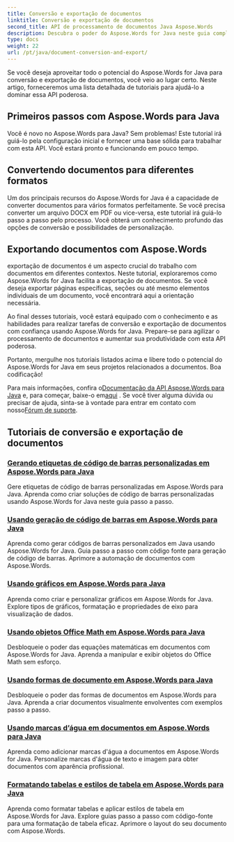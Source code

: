 ```yaml
---
title: Conversão e exportação de documentos
linktitle: Conversão e exportação de documentos
second_title: API de processamento de documentos Java Aspose.Words
description: Descubra o poder do Aspose.Words for Java neste guia completo. Aprenda como converter e exportar documentos sem esforço.
type: docs
weight: 22
url: /pt/java/document-conversion-and-export/
---
```


Se você deseja aproveitar todo o potencial do Aspose.Words for Java para conversão e exportação de documentos, você veio ao lugar certo. Neste artigo, forneceremos uma lista detalhada de tutoriais para ajudá-lo a dominar essa API poderosa.

## Primeiros passos com Aspose.Words para Java
Você é novo no Aspose.Words para Java? Sem problemas! Este tutorial irá guiá-lo pela configuração inicial e fornecer uma base sólida para trabalhar com esta API. Você estará pronto e funcionando em pouco tempo.

## Convertendo documentos para diferentes formatos
Um dos principais recursos do Aspose.Words for Java é a capacidade de converter documentos para vários formatos perfeitamente. Se você precisa converter um arquivo DOCX em PDF ou vice-versa, este tutorial irá guiá-lo passo a passo pelo processo. Você obterá um conhecimento profundo das opções de conversão e possibilidades de personalização.

## Exportando documentos com Aspose.Words
exportação de documentos é um aspecto crucial do trabalho com documentos em diferentes contextos. Neste tutorial, exploraremos como Aspose.Words for Java facilita a exportação de documentos. Se você deseja exportar páginas específicas, seções ou até mesmo elementos individuais de um documento, você encontrará aqui a orientação necessária.

Ao final desses tutoriais, você estará equipado com o conhecimento e as habilidades para realizar tarefas de conversão e exportação de documentos com confiança usando Aspose.Words for Java. Prepare-se para agilizar o processamento de documentos e aumentar sua produtividade com esta API poderosa.

Portanto, mergulhe nos tutoriais listados acima e libere todo o potencial do Aspose.Words for Java em seus projetos relacionados a documentos. Boa codificação!

 Para mais informações, confira o[Documentação da API Aspose.Words para Java](https://reference.aspose.com/words/java/) e, para começar, baixe-o em[aqui](https://releases.aspose.com/words/java/) . Se você tiver alguma dúvida ou precisar de ajuda, sinta-se à vontade para entrar em contato com nosso[Fórum de suporte](https://forum.aspose.com/).

## Tutoriais de conversão e exportação de documentos
### [Gerando etiquetas de código de barras personalizadas em Aspose.Words para Java](./generating-custom-barcode-labels/)
Gere etiquetas de código de barras personalizadas em Aspose.Words para Java. Aprenda como criar soluções de código de barras personalizadas usando Aspose.Words for Java neste guia passo a passo.
### [Usando geração de código de barras em Aspose.Words para Java](./using-barcode-generation/)
Aprenda como gerar códigos de barras personalizados em Java usando Aspose.Words for Java. Guia passo a passo com código fonte para geração de código de barras. Aprimore a automação de documentos com Aspose.Words.
### [Usando gráficos em Aspose.Words para Java](./using-charts/)
Aprenda como criar e personalizar gráficos em Aspose.Words for Java. Explore tipos de gráficos, formatação e propriedades de eixo para visualização de dados.
### [Usando objetos Office Math em Aspose.Words para Java](./using-office-math-objects/)
Desbloqueie o poder das equações matemáticas em documentos com Aspose.Words for Java. Aprenda a manipular e exibir objetos do Office Math sem esforço.
### [Usando formas de documento em Aspose.Words para Java](./using-document-shapes/)
Desbloqueie o poder das formas de documentos em Aspose.Words para Java. Aprenda a criar documentos visualmente envolventes com exemplos passo a passo.
### [Usando marcas d’água em documentos em Aspose.Words para Java](./using-watermarks-to-documents/)
Aprenda como adicionar marcas d'água a documentos em Aspose.Words for Java. Personalize marcas d'água de texto e imagem para obter documentos com aparência profissional.
### [Formatando tabelas e estilos de tabela em Aspose.Words para Java](./formatting-tables-and-table-styles/)
Aprenda como formatar tabelas e aplicar estilos de tabela em Aspose.Words for Java. Explore guias passo a passo com código-fonte para uma formatação de tabela eficaz. Aprimore o layout do seu documento com Aspose.Words.